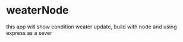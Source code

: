 # weaterNode
this app will show condition weater update, build with node and using express as a sever
